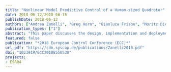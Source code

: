 ```yaml
---
title: "Nonlinear Model Predictive Control of a Human-sized Quadrotor"
date: 2018-06-12/2018-06-15
publishDate: 2018-06-12
authors: ["Andrea Zanelli", "Greg Horn", "Gianluca Frison", "Moritz Diehl"]
publication_types: ["1"]
abstract: "This paper discusses the design, implementation and deployment of an attitude controller for a quadrotor based on nonlinear model predictive control on a low-power embedded system equipped with a Cortex A9 CPU running at 800 MHz Due to the limited computational power of the available hardware, a modified interior-point solver for the so-called partially tightened Real-Time Iteration is used The algorithm splits the prediction horizon in two sections A Riccati-like recursion is exploited that relies on a single linearization of the complementarity conditions per sampling-time for the terminal section In this way, it is possible to achieve a speedup of a factor 3 with respect to a standard real-time iteration formulation for the application under consideration Simulation results that show the improvement in performance obtained by using NMPC over standard control techniques are discussed and experimental results using the proposed implementation are presented"
featured: false
publication: "*2018 European Control Conference (ECC)*"
url_pdf: "https://cdn.syscop.de/publications/Zanelli2018.pdf"
doi: "1023919/ECC20188550530"
projects:
- ESR04
---
```


